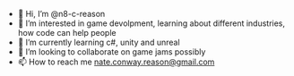 - 👋 Hi, I’m @n8-c-reason
- 👀 I’m interested in game devolpment, learning about different industries, how code can help people
- 🌱 I’m currently learning c#, unity and unreal
- 💞️ I’m looking to collaborate on game jams possibly
- 📫 How to reach me nate.conway.reason@gmail.com

<!---
n8-c-reason/n8-c-reason is a ✨ special ✨ repository because its `README.md` (this file) appears on your GitHub profile.
You can click the Preview link to take a look at your changes.
--->
